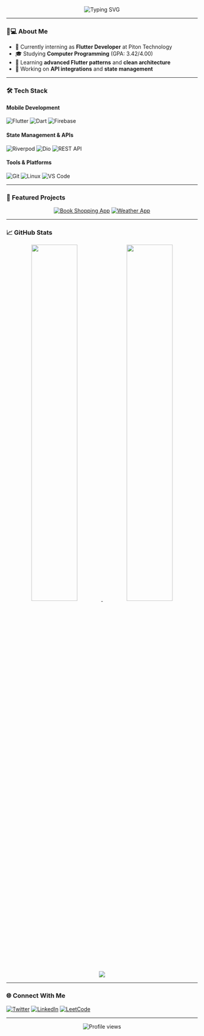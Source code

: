<div align="center">
  <img src="https://readme-typing-svg.demolab.com?font=Fira+Code&size=30&duration=2800&pause=1000&color=58A6FF&center=true&vCenter=true&width=800&lines=Hi+%F0%9F%91%8B%2C+I'm+devtengry;Flutter+Developer+%40Piton+Technology;Computer+Programming+Student+%40Bandırma+17+Eylül" alt="Typing SVG" />
</div>

---

### 👨💻 About Me
- 🏢 Currently interning as **Flutter Developer** at Piton Technology
- 🎓 Studying **Computer Programming** (GPA: 3.42/4.00)
- 🌱 Learning **advanced Flutter patterns** and **clean architecture**
- 🔭 Working on **API integrations** and **state management**

---

### 🛠 Tech Stack
#### Mobile Development
![Flutter](https://img.shields.io/badge/Flutter-02569B?style=for-the-badge&logo=flutter&logoColor=white)
![Dart](https://img.shields.io/badge/Dart-0175C2?style=for-the-badge&logo=dart&logoColor=white)
![Firebase](https://img.shields.io/badge/Firebase-FFCA28?style=for-the-badge&logo=firebase&logoColor=black)

#### State Management & APIs
![Riverpod](https://img.shields.io/badge/Riverpod-4BC0F5?style=for-the-badge&logo=flutter&logoColor=white)
![Dio](https://img.shields.io/badge/Dio-663399?style=for-the-badge&logo=dart&logoColor=white)
![REST API](https://img.shields.io/badge/REST_API-FF6F00?style=for-the-badge&logo=postman&logoColor=white)

#### Tools & Platforms
![Git](https://img.shields.io/badge/Git-F05032?style=for-the-badge&logo=git&logoColor=white)
![Linux](https://img.shields.io/badge/Linux-FCC624?style=for-the-badge&logo=linux&logoColor=black)
![VS Code](https://img.shields.io/badge/VS_Code-007ACC?style=for-the-badge&logo=visual-studio-code&logoColor=white)

---

### 🚀 Featured Projects
<div align="center">
  
[![Book Shopping App](https://github-readme-stats.vercel.app/api/pin/?username=devtengry&repo=product_catalog_project&theme=dark)](https://github.com/devtengry/product_catalog_project)
[![Weather App](https://github-readme-stats.vercel.app/api/pin/?username=devtengry&repo=weather_app&theme=dark)](https://github.com/devtengry/weather_app)

</div>

---

### 📈 GitHub Stats
<div align="center">
  <a href="https://github.com/devtengry">
    <img width="49%" src="https://github-readme-stats.vercel.app/api?username=devtengry&show_icons=true&theme=dark&hide_border=true" />
    <img width="49%" src="https://github-readme-streak-stats.herokuapp.com?user=devtengry&theme=dark&hide_border=true" />
  </a>
</div>

<div align="center">
  <img src="https://github-readme-activity-graph.vercel.app/graph?username=devtengry&theme=react-dark&hide_border=true&area=true" />
</div>

---

### 🌐 Connect With Me
[![Twitter](https://img.shields.io/badge/Twitter-1DA1F2?style=for-the-badge&logo=twitter&logoColor=white)](https://twitter.com/devtengry)
[![LinkedIn](https://img.shields.io/badge/LinkedIn-0A66C2?style=for-the-badge&logo=linkedin&logoColor=white)](https://www.linkedin.com/in/ömer-imamoğlu-592875286/)
[![LeetCode](https://img.shields.io/badge/-LeetCode-FFA116?style=for-the-badge&logo=leetcode&logoColor=black)](https://leetcode.com/devtengry)

---

<div align="center">
  <img src="https://komarev.com/ghpvc/?username=devtengry&label=Profile+Views&color=blue&style=flat-square" alt="Profile views" />
</div>
